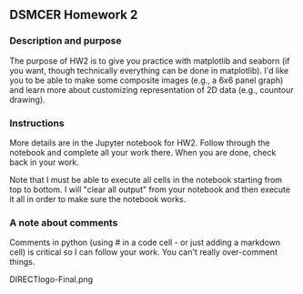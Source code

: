 ## DSMCER Homework 2


### Description and purpose 

The purpose of HW2 is to give you practice with matplotlib and seaborn (if you want, though technically everything can be done in matplotlib). I'd like you to be able to make some composite images (e.g., a 6x6 panel graph) and learn more about customizing representation of 2D data (e.g., countour drawing).  

### Instructions 

More details are in the Jupyter notebook for HW2. Follow through the notebook and complete all your work there. When you are done, check back in your work. 

Note that I must be able to execute all cells in the notebook starting from top to bottom. I will "clear all output" from your notebook and then execute it all in order to make sure the notebook works. 

### A note about comments

Comments in python (using # in a code cell - or just adding a markdown cell) is critical so I can follow your work. You can't really over-comment things. 

DIRECTlogo-Final.png
